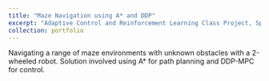 ```yaml
---
title: "Maze Navigation using A* and DDP"
excerpt: "Adaptive Control and Reinforcement Learning Class Project, Spring 2019 <br/><img src='/images/maze_solve_pic.png'>"
collection: portfolio
---
```


Navigating a range of maze environments with unknown obstacles with a 2-wheeled robot.  Solution involved using A* for path planning and DDP-MPC for control. 